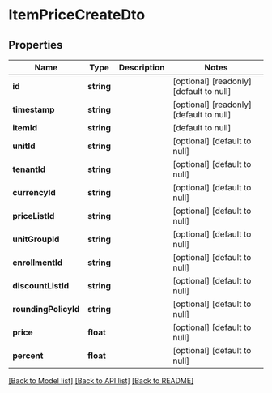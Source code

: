 # ItemPriceCreateDto

## Properties
Name | Type | Description | Notes
------------ | ------------- | ------------- | -------------
**id** | **string** |  | [optional] [readonly] [default to null]
**timestamp** | **string** |  | [optional] [readonly] [default to null]
**itemId** | **string** |  | [default to null]
**unitId** | **string** |  | [optional] [default to null]
**tenantId** | **string** |  | [optional] [default to null]
**currencyId** | **string** |  | [optional] [default to null]
**priceListId** | **string** |  | [optional] [default to null]
**unitGroupId** | **string** |  | [optional] [default to null]
**enrollmentId** | **string** |  | [optional] [default to null]
**discountListId** | **string** |  | [optional] [default to null]
**roundingPolicyId** | **string** |  | [optional] [default to null]
**price** | **float** |  | [optional] [default to null]
**percent** | **float** |  | [optional] [default to null]

[[Back to Model list]](../README.md#documentation-for-models) [[Back to API list]](../README.md#documentation-for-api-endpoints) [[Back to README]](../README.md)


